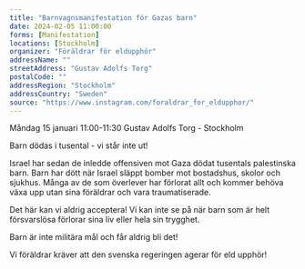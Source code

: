```yaml
---
title: "Barnvagnsmanifestation för Gazas barn"
date: 2024-02-05 11:00:00
forms: [Manifestation]
locations: [Stockholm]
organizer: "Föräldrar för eldupphör"
addressName: ""
streetAddress: "Gustav Adolfs Torg"
postalCode: ""
addressRegion: "Stockholm"
addressCountry: "Sweden"
source: "https://www.instagram.com/foraldrar_for_eldupphor/"
---
```

Måndag 15 januari 11:00-11:30 Gustav Adolfs Torg - Stockholm

Barn dödas i tusental - vi står inte ut!

Israel har sedan de inledde offensiven mot Gaza dödat tusentals palestinska barn. Barn har dött när Israel släppt bomber mot bostadshus, skolor och sjukhus. Många av de som överlever har förlorat allt och kommer behöva växa upp utan sina föräldrar och vara traumatiserade.

Det här kan vi aldrig acceptera! Vi kan inte se på när barn som är helt försvarslösa förlorar sina liv eller hela sin trygghet.

Barn är inte militära mål och får aldrig bli det!

Vi föräldrar kräver att den svenska regeringen agerar för eld upphör!